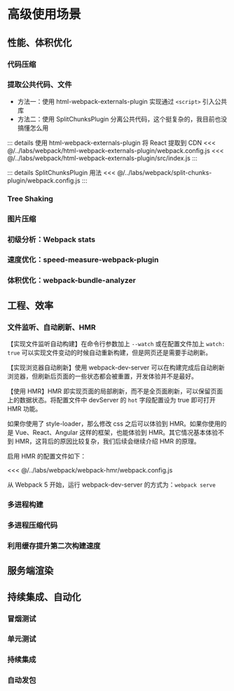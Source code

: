 # 高级使用场景

## 性能、体积优化
### 代码压缩

### 提取公共代码、文件
- 方法一：使用 html-webpack-externals-plugin 实现通过 `<script>` 引入公共库
- 方法二：使用 SplitChunksPlugin 分离公共代码，这个挺复杂的，我目前也没搞懂怎么用

::: details 使用 html-webpack-externals-plugin 将 React 提取到 CDN
<<< @/../labs/webpack/html-webpack-externals-plugin/webpack.config.js
<<< @/../labs/webpack/html-webpack-externals-plugin/src/index.js
:::

::: details SplitChunksPlugin 用法
<<< @/../labs/webpack/split-chunks-plugin/webpack.config.js
:::

### Tree Shaking

### 图片压缩

### 初级分析：Webpack stats

### 速度优化：speed-measure-webpack-plugin

### 体积优化：webpack-bundle-analyzer

## 工程、效率
### 文件监听、自动刷新、HMR
【实现文件监听自动构建】在命令行参数加上 `--watch` 或在配置文件加上 `watch: true` 可以实现文件变动的时候自动重新构建，但是网页还是需要手动刷新。

【实现浏览器自动刷新】使用 webpack-dev-server 可以在构建完成后自动刷新浏览器，但刷新后页面的一些状态都会被重置，开发体验并不是最好。

【使用 HMR】HMR 即实现页面的局部刷新，而不是全页面刷新，可以保留页面上的数据状态。将配置文件中 devServer 的 `hot` 字段配置设为 true 即可打开 HMR 功能。

如果你使用了 style-loader，那么修改 css 之后可以体验到 HMR。如果你使用的是 Vue、React、Angular 这样的框架，也能体验到 HMR。其它情况基本体验不到 HMR，这背后的原因比较复杂，我们后续会继续介绍 HMR 的原理。

启用 HMR 的配置文件如下：

<<< @/../labs/webpack/webpack-hmr/webpack.config.js

从 Webpack 5 开始，运行 webpack-dev-server 的方式为：`webpack serve`

### 多进程构建

### 多进程压缩代码

### 利用缓存提升第二次构建速度

## 服务端渲染

## 持续集成、自动化
### 冒烟测试
### 单元测试
### 持续集成
### 自动发包
